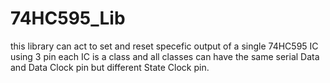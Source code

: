 # 74HC595_Lib
this library can act to set and reset specefic output of a single 74HC595 IC using 3 pin
each IC is a class and all classes can have the same serial Data and Data Clock pin but different State Clock pin.
